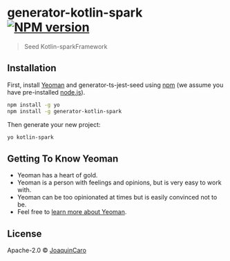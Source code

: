 # generator-kotlin-spark [![NPM version][npm-image]][npm-url] 
> Seed Kotlin-sparkFramework

## Installation

First, install [Yeoman](http://yeoman.io) and generator-ts-jest-seed using [npm](https://www.npmjs.com/) (we assume you have pre-installed [node.js](https://nodejs.org/)).

```bash
npm install -g yo
npm install -g generator-kotlin-spark
```

Then generate your new project:

```bash
yo kotlin-spark
```

## Getting To Know Yeoman

 * Yeoman has a heart of gold.
 * Yeoman is a person with feelings and opinions, but is very easy to work with.
 * Yeoman can be too opinionated at times but is easily convinced not to be.
 * Feel free to [learn more about Yeoman](http://yeoman.io/).

## License

Apache-2.0 © [JoaquinCaro](https://github.com/jcaromiq/)


[npm-image]: https://badgen.net/npm/v/generator-kotlin-spark
[npm-url]: https://npmjs.org/package/generator-kotlin-spark
